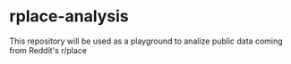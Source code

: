 # rplace-analysis
This repository will be used as a playground to analize public data coming from Reddit's r/place
